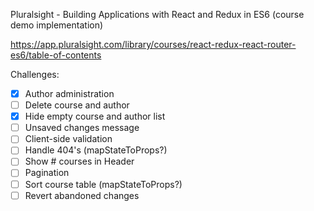 Pluralsight - Building Applications with React and Redux in ES6 (course demo implementation)

https://app.pluralsight.com/library/courses/react-redux-react-router-es6/table-of-contents

Challenges:
- [x] Author administration
- [ ] Delete course and author
- [x] Hide empty course and author list
- [ ] Unsaved changes message
- [ ] Client-side validation
- [ ] Handle 404's (mapStateToProps?)
- [ ] Show # courses in Header
- [ ] Pagination
- [ ] Sort course table (mapStateToProps?)
- [ ] Revert abandoned changes
